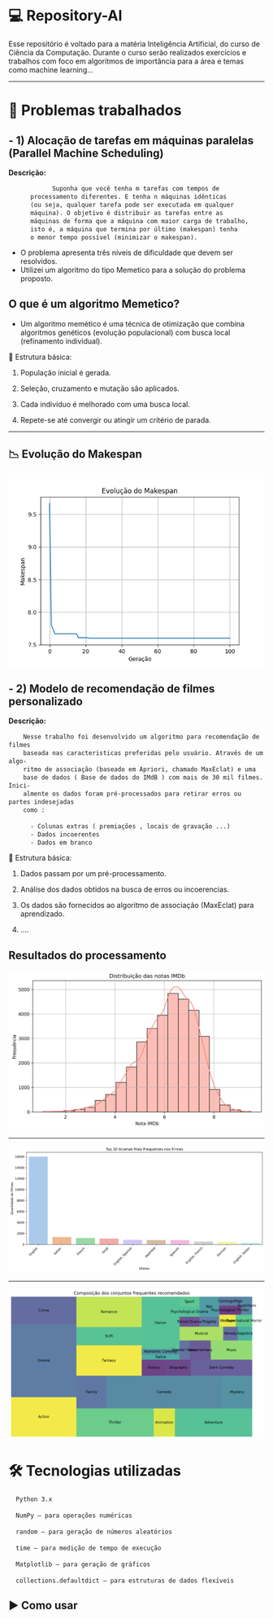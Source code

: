 # :computer: Repository-AI 

Esse repositório é voltado para a matéria Inteligência Artificial, do curso de Ciência da Computação. Durante o curso serão realizados exercícios e trabalhos com foco em algoritmos de importância para a área e temas como machine learning...

---

# 📌 Problemas trabalhados 
## - 1) Alocação de tarefas em máquinas paralelas (Parallel Machine Scheduling)

  **Descrição:** 

  
                Suponha que você tenha m tarefas com tempos de
          processamento diferentes. E tenha n máquinas idênticas 
          (ou seja, qualquer tarefa pode ser executada em qualquer 
          máquina). O objetivo é distribuir as tarefas entre as 
          máquinas de forma que a máquina com maior carga de trabalho, 
          isto é, a máquina que termina por último (makespan) tenha 
          o menor tempo possível (minimizar o makespan).
          

  - O problema apresenta três níveis de dificuldade que devem ser resolvidos. 
  - Utilizei um algoritmo do tipo Memetico para a solução do problema proposto.

## O que é um algoritmo Memetico?

 - Um algoritmo memético é uma técnica de otimização que combina algoritmos genéticos (evolução populacional) com busca local (refinamento individual).

📌 Estrutura básica:

  1. População inicial é gerada.
  
  2. Seleção, cruzamento e mutação são aplicados.
  
  3. Cada indivíduo é melhorado com uma busca local.
  
  4. Repete-se até convergir ou atingir um critério de parada.

---
## :chart_with_downwards_trend: Evolução do Makespan


   ![Evolução do Makespan](codigo-IA-exercicio3/evolucao_makespan.png)

## - 2) Modelo de recomendação de filmes personalizado

  **Descrição:** 

        Nesse trabalho foi desenvolvido um algoritmo para recomendação de filmes 
        baseada nas caracteristicas preferidas pelo usuário. Através de um algo-
        ritmo de associação (baseado em Apriori, chamado MaxEclat) e uma
        base de dados ( Base de dados do IMdB ) com mais de 30 mil filmes. Inici-
        almente os dados foram pré-processados para retirar erros ou partes indesejadas
        como :

          - Colunas extras ( premiações , locais de gravação ...)
          - Dados incoerentes
          - Dados em branco 

📌 Estrutura básica:

  1. Dados passam por um pré-processamento.
  
  2. Análise dos dados obtidos na busca de erros ou incoerencias.
  
  3. Os dados são fornecidos ao algoritmo de associação (MaxEclat) para aprendizado.
  
  4.  ....

## Resultados do processamento 

  ![Distribuição das notas do IMdB](graficos_imdb/grafico_distribuicao_notas.png)

---

  ![Idiomas mais frequentes nos filmes do IMdB](graficos_imdb/grafico_idiomas_frequentes.png)
  

---

  ![Composição dos conjuntos de filmes](graficos_imdb/composicao_conjuntos.png)


# 🛠️ Tecnologias utilizadas

```
  Python 3.x

  NumPy – para operações numéricas

  random – para geração de números aleatórios

  time – para medição de tempo de execução

  Matplotlib – para geração de gráficos

  collections.defaultdict – para estruturas de dados flexíveis
```

## ▶️ Como usar

   






